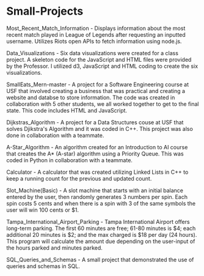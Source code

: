 # Small-Projects

Most_Recent_Match_Information - Displays information about the most recent match played in League of Legends after requesting an inputted username. Utilizes Riots open APIs to fetch information using node.js.

Data_Visualizations - Six data visualizations were created for a class project. A skeleton code for the JavaScript and HTML files were provided by the Professor. I utilized d3, JavaScript and HTML coding to create the six visualizations.

SmallEats_Mern-master - A project for a Software Engineering course at USF that involved creating a business that was practical and creating a website and databse to store information. The code was created in collaboration with 5 other students, we all worked together to get to the final state. This code includes HTML and JavaScript.

Dijkstras_Algorithm - A project for a Data Structures couse at USF that solves Djikstra's Algorithm and it was coded in C++. This project was also done in collaboration with a teammate.

A-Star_Algorithm - An algorithm created for an Introduction to AI course that creates the A* (A-star) algorithm using a Priority Queue. This was coded in Python in collaboration with a teammate.

Calculator - A calculator that was created utilizing Linked Lists in C++ to keep a running count for the previous and updated count.

Slot_Machine(Basic) - A slot machine that starts with an initial balance entered by the user, then randomly generates 3 numbers per spin. Each spin costs 5 cents and when there is a spin with 3 of the same symbols the user will win 100 cents or $1.
                 
Tampa_International_Airport_Parking - Tampa International Airport offers long-term parking. The first 60 minutes are free; 61-80 minutes is $4; each additional 20 minutes is $2; and the max charged is $18 per day (24 hours). This program will calculate the amount due depending on the user-input of the hours parked and minutes parked.

SQL_Queries_and_Schemas - A small project that demonstrated the use of queries and schemas in SQL.
